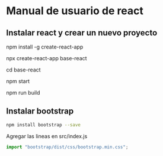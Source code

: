 # Manual de usuario de react

## Instalar react y crear un nuevo proyecto


npm install -g create-react-app

npx create-react-app base-react

cd base-react

npm start

npm run build

## Instalar bootstrap

```bash
npm install bootstrap --save
```

Agregar las lineas en src/index.js
```js
import "bootstrap/dist/css/bootstrap.min.css";
```